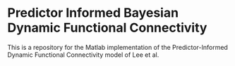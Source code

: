 # Predictor Informed Bayesian Dynamic Functional Connectivity
 This is a repository for the Matlab implementation of the Predictor-Informed Dynamic Functional Connectivity model of Lee et al.
